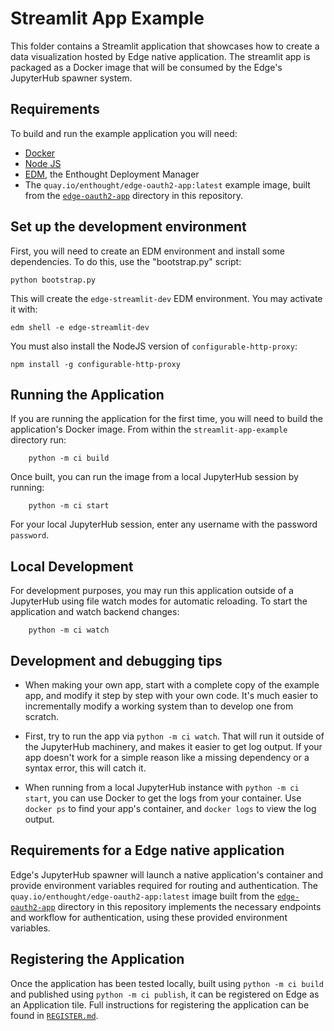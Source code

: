 # Streamlit App Example

This folder contains a Streamlit application that showcases how to
create a data visualization hosted by Edge native application. 
The streamlit  app is packaged as a Docker image that will be consumed
by the Edge's JupyterHub spawner system.

## Requirements

To build and run the example application you will need:
- [Docker](https://docker.com)
- [Node JS](https://nodejs.org)
- [EDM](https://www.enthought.com/edm/), the Enthought Deployment Manager
- The `quay.io/enthought/edge-oauth2-app:latest` example image,
  built from the [`edge-oauth2-app`](../edge-oauth2-app/) directory in this repository.

## Set up the development environment

First, you will need to create an EDM environment and install some dependencies.
To do this, use the "bootstrap.py" script:

```commandline
python bootstrap.py
```

This will create the `edge-streamlit-dev` EDM environment.  You may activate it with:

```commandline
edm shell -e edge-streamlit-dev
```

You must also install the NodeJS version of `configurable-http-proxy`:

```commandline
npm install -g configurable-http-proxy
```

## Running the Application

If you are running the application for the first time, you will need to build
the application's Docker image. From within the `streamlit-app-example` directory
run:

```commandline
    python -m ci build
```

Once built, you can run the image from a local JupyterHub session by running:

```commandline
    python -m ci start
```

For your local JupyterHub session, enter any username with the password `password`.

## Local Development

For development purposes, you may run this application outside of a JupyterHub using file
watch modes for automatic reloading. To start the application and watch backend changes:

```commandline
    python -m ci watch
```

## Development and debugging tips

* When making your own app, start with a complete copy of the example app, and
  modify it step by step with your own code.  It's much easier to
  incrementally modify a working system than to develop one from scratch.

* First, try to run the app via `python -m ci watch`.  That will run it
  outside of the JupyterHub machinery, and makes it easier to get log output.
  If your app doesn't work for a simple reason like a missing dependency or
  a syntax error, this will catch it.

* When running from a local JupyterHub instance with `python -m ci start`, you
  can use Docker to get the logs from your container.  Use `docker ps` to find
  your app's container, and `docker logs` to view the log output.
  
## Requirements for a Edge native application

Edge's JupyterHub spawner will launch a native application's container and provide
environment variables required for routing and authentication. The
`quay.io/enthought/edge-oauth2-app:latest` image built from the 
[`edge-oauth2-app`](../edge-oauth2-app/) directory in this repository implements
the necessary endpoints and workflow for authentication, using these provided
environment variables.

## Registering the Application

Once the application has been tested locally, built using `python -m ci build` and
published using `python -m ci publish`, it can be registered on Edge as an Application tile.
Full instructions for registering the application can be found in [`REGISTER.md`](./REGISTER.md).